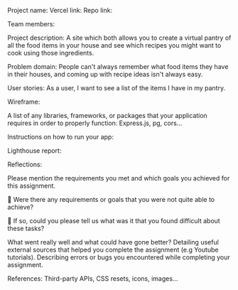 Project name:
Vercel link: 
Repo link:

Team members:

Project description:
A site which both allows you to create a virtual pantry of all the food items in your house and see which recipes you might want to cook using those ingredients.



Problem domain: 
People can't always remember what food items they have in their houses, and coming up with recipe ideas isn't always easy.

User stories:
As a user, I want to see a list of the items I have in my pantry.

Wireframe:

A list of any libraries, frameworks, or packages that your application requires in order to properly function:
Express.js, pg, cors...

Instructions on how to run your app:

Lighthouse report:

Reflections:

Please mention the requirements you met and which goals you achieved for this assignment.

🎯 Were there any requirements or goals that you were not quite able to achieve?

🎯 If so, could you please tell us what was it that you found difficult about these tasks?
 
What went really well and what could have gone better?
Detailing useful external sources that helped you complete the assignment (e.g Youtube tutorials).
Describing errors or bugs you encountered while completing your assignment.

References:
Third-party APIs, CSS resets, icons, images... 
